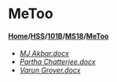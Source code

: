 # MeToo
#### [Home](../../../..)\/[HSS](../../..)\/[101B](../..)\/[MS18](..)\/[MeToo]()
- [_MJ Akbar.docx_](MJ%20Akbar.docx)
- [_Partha Chatterjee.docx_](Partha%20Chatterjee.docx)
- [_Varun Grover.docx_](Varun%20Grover.docx)

